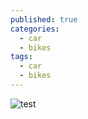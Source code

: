 ```yaml
---
published: true
categories:
  - car
  - bikes
tags:
  - car
  - bikes
---
```


![test](https://www.enterprise.com/content/dam/global-vehicle-images/cars/FORD_FOCU_2012-1.png)
